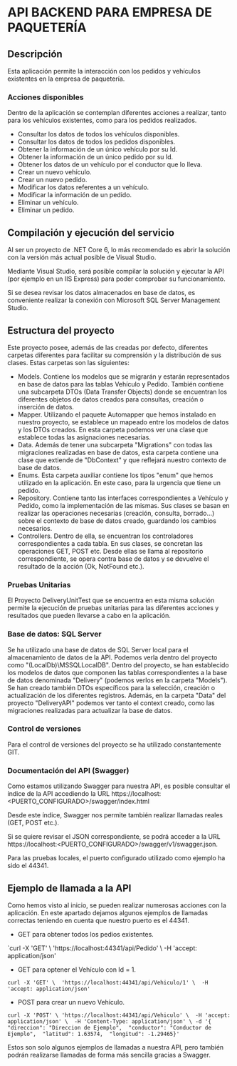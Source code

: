 # API BACKEND PARA EMPRESA DE PAQUETERÍA

## Descripción    
Esta aplicación permite la interacción con los pedidos y vehículos existentes en la empresa de paquetería.

### Acciones disponibles
Dentro de la aplicación se contemplan diferentes acciones a realizar, tanto para los vehículos existentes, como para los pedidos realizados.
* Consultar los datos de todos los vehículos disponibles.
* Consultar los datos de todos los pedidos disponibles.
* Obtener la información de un único vehículo por su Id.
* Obtener la información de un único pedido por su Id.
* Obtener los datos de un vehículo por el conductor que lo lleva.
* Crear un nuevo vehículo.
* Crear un nuevo pedido.
* Modificar los datos referentes a un vehículo.
* Modificar la información de un pedido.
* Eliminar un vehículo.
* Eliminar un pedido.


## Compilación y ejecución del servicio    
 Al ser un proyecto de .NET Core 6, lo más recomendado es abrir la solución con la versión más actual posible de Visual Studio.
 
 Mediante Visual Studio, será posible compilar la solución y ejecutar la API (por ejemplo en un IIS Express) para poder comprobar su funcionamiento.

 Si se desea revisar los datos almacenados en base de datos, es conveniente realizar la conexión con Microsoft SQL Server Management Studio.
    

## Estructura del proyecto  
 Este proyecto posee, además de las creadas por defecto, diferentes carpetas diferentes para facilitar su comprensión y la distribución de sus clases. Estas carpetas son las siguientes:
 * Models. Contiene los modelos que se migrarán y estarán representados en base de datos para las tablas Vehículo y Pedido. También contiene una subcarpeta DTOs (Data Transfer Objects) donde se encuentran los diferentes objetos de datos creados para consultas, creación o inserción de datos.
 * Mapper. Utilizando el paquete Automapper que hemos instalado en nuestro proyecto, se establece un mapeado entre los modelos de datos y los DTOs creados. En esta carpeta podemos ver una clase que establece todas las asignaciones necesarias.
 * Data. Además de tener una subcarpeta "Migrations" con todas las migraciones realizadas en base de datos, esta carpeta contiene una clase que extiende de "DbContext" y que reflejará nuestro contexto de base de datos.
 * Enums. Esta carpeta auxiliar contiene los tipos "enum" que hemos utilizado en la aplicación. En este caso, para la urgencia que tiene un pedido.
 * Repository. Contiene tanto las interfaces correspondientes a Vehículo y Pedido, como la implementación de las mismas. Sus clases se basan en realizar las operaciones necesarias (creación, consulta, borrado...) sobre el contexto de base de datos creado, guardando los cambios necesarios.
 * Controllers. Dentro de ella, se encuentran los controladores correspondientes a cada tabla. En sus clases, se concretan las operaciones GET, POST etc. Desde ellas se llama al repositorio correspondiente, se opera contra base de datos y se devuelve el resultado de la acción (Ok, NotFound etc.).
    
### Pruebas Unitarias    
 El Proyecto DeliveryUnitTest que se encuentra en esta misma solución permite la ejecución de pruebas unitarias para las diferentes acciones y resultados que pueden llevarse a cabo en la aplicación.
 

### Base de datos: SQL Server    
Se ha utilizado una base de datos de SQL Server local para el almacenamiento de datos de la API. Podemos verla dentro del proyecto como "(LocalDb)\\MSSQLLocalDB". 
Dentro del proyecto, se han establecido los modelos de datos que componen las tablas correspondientes a la base de datos denominada "Delivery" (podemos verlos en la carpeta "Models"). Se han creado también DTOs específicos para la selección, creación o actualización de los diferentes registros.
Además, en la carpeta "Data" del proyecto "DeliveryAPI" podemos ver tanto el context creado, como las migraciones realizadas para actualizar la base de datos.

### Control de versiones
Para el control de versiones del proyecto se ha utilizado constantemente GIT.

### Documentación del API (Swagger)
Como estamos utilizando Swagger para nuestra API, es posible consultar el índice de la API accediendo la URL https://localhost:<PUERTO_CONFIGURADO>/swagger/index.html

Desde este índice, Swagger nos permite también realizar llamadas reales (GET, POST etc.).

Si se quiere revisar el JSON correspondiente, se podrá acceder a la URL https://localhost:<PUERTO_CONFIGURADO>/swagger/v1/swagger.json.

Para las pruebas locales, el puerto configurado utilizado como ejemplo ha sido el 44341.


## Ejemplo de llamada a la API
Como hemos visto al inicio, se pueden realizar numerosas acciones con la aplicación. En este apartado dejamos algunos ejemplos de llamadas correctas teniendo en cuenta que nuestro puerto es el 44341.

* GET para obtener todos los pedios existentes.

`curl -X 'GET' \  'https://localhost:44341/api/Pedido' \  -H 'accept: application/json'

* GET para optener el Vehículo con Id = 1.

`curl -X 'GET' \  'https://localhost:44341/api/Vehiculo/1' \  -H 'accept: application/json'`

* POST para crear un nuevo Vehículo.

`curl -X 'POST' \
  'https://localhost:44341/api/Vehiculo' \  -H 'accept: application/json' \  -H 'Content-Type: application/json' \
  -d '{  "direccion": "Direccion de Ejemplo",  "conductor": "Conductor de Ejemplo",  "latitud": 1.63574,  "longitud": -1.29465}'`

Estos son solo algunos ejemplos de llamadas a nuestra API, pero también podrán realizarse llamadas de forma más sencilla gracias a Swagger.

